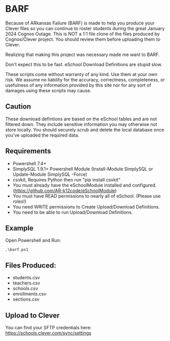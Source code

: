 # BARF
Because of ARkansas Failure (BARF) is made to help you produce your Clever files so you can continue to roster students during the great January 2024 Cognos Outage. This is NOT a 1:1 file clone of the files produced by Cognos/Clever project. You should review them before uploading them to Clever.

Realizing that making this project was necessary made me want to BARF.

Don't expect this to be fast. eSchool Download Definitions are stupid slow.

These scripts come without warranty of any kind. Use them at your own risk. We assume no liability for the accuracy, correctness, completeness, or usefulness of any information provided by this site nor for any sort of damages using these scripts may cause.

## Caution
These download defintions are based on the eSchool tables and are not filtered down. They include sensitive information you may otherwise not store locally. You should securely scrub and delete the local database once you've uploaded the required data.

## Requirements
- Powershell 7.4+
- SimplySQL 1.9.1+ Powershell Module (Install-Module SimplySQL or Update-Module SimplySQL -Force)
- csvkit, Requires Python then run "pip install csvkit"
- You must already have the eSchoolModule installed and configured. (https://github.com/AR-k12code/eSchoolModule)
- You must have READ permissions to nearly all of eSchool. (Please use roles!)
- You need WRITE permissions to Create Upload/Download Definitions.
- You need to be able to run Upload/Download Definitions.

## Example
Open Powershell and Run:
````
.\barf.ps1
````

## Files Produced:
- students.csv
- teachers.csv
- schools.csv
- enrollments.csv
- sections.csv

## Upload to Clever
You can find your SFTP credentials here: https://schools.clever.com/sync/settings